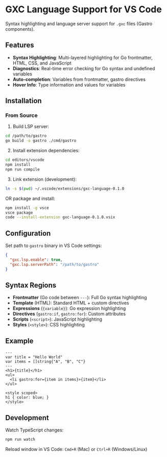 # GXC Language Support for VS Code

Syntax highlighting and language server support for `.gxc` files (Gastro components).

## Features

- **Syntax Highlighting**: Multi-layered highlighting for Go frontmatter, HTML, CSS, and JavaScript
- **Diagnostics**: Real-time error checking for Go syntax and undefined variables
- **Auto-completion**: Variables from frontmatter, gastro directives
- **Hover Info**: Type information and values for variables

## Installation

### From Source

1. Build LSP server:
```bash
cd /path/to/gastro
go build -o gastro ./cmd/gastro
```

2. Install extension dependencies:
```bash
cd editors/vscode
npm install
npm run compile
```

3. Link extension (development):
```bash
ln -s $(pwd) ~/.vscode/extensions/gxc-language-0.1.0
```

OR package and install:
```bash
npm install -g vsce
vsce package
code --install-extension gxc-language-0.1.0.vsix
```

## Configuration

Set path to `gastro` binary in VS Code settings:

```json
{
  "gxc.lsp.enable": true,
  "gxc.lsp.serverPath": "/path/to/gastro"
}
```

## Syntax Regions

- **Frontmatter** (Go code between `---`): Full Go syntax highlighting
- **Template** (HTML): Standard HTML + custom directives
- **Expressions** (`{variable}`): Go expression highlighting
- **Directives** (`gastro:if`, `gastro:for`): Custom attributes
- **Scripts** (`<script>`): JavaScript highlighting
- **Styles** (`<style>`): CSS highlighting

## Example

```gxc
---
var title = "Hello World"
var items = []string{"A", "B", "C"}
---
<h1>{title}</h1>
<ul>
  <li gastro:for={item in items}>{item}</li>
</ul>

<style scoped>
h1 { color: blue; }
</style>
```

## Development

Watch TypeScript changes:
```bash
npm run watch
```

Reload window in VS Code: `Cmd+R` (Mac) or `Ctrl+R` (Windows/Linux)
